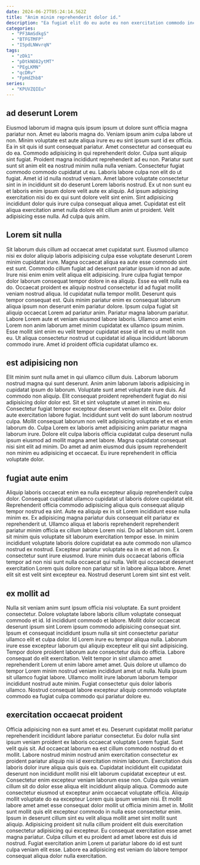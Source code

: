 ```yaml
---
date: 2024-06-27T05:24:14.562Z
title: "Anim minim reprehenderit dolor id."
description: "Ea fugiat elit do eu aute eu non exercitation commodo incididunt incididunt laborum non est laborum. Ipsum Lorem ex ut ex commodo non proident tempor sunt occaecat duis cillum."
categories:
  - "PF3AmSdkgS"
  - "BTFGTMFP"
  - "I5pdLNWvrqN"
tags:
  - "zDk1"
  - "pDtkNO82ytMT"
  - "PEgLKMN"
  - "qcDRv"
  - "FpHdZhb8"
series:
  - "KPUVZQIEu"
---
```



## ad deserunt Lorem

Eiusmod laborum id magna quis ipsum ipsum ut dolore sunt officia magna pariatur non. Amet eu laboris magna do. Veniam ipsum anim culpa labore ut non. Minim voluptate est aute aliqua irure eu eu sint ipsum sunt id ex officia. Ea in sit quis id sunt consequat pariatur. Amet consectetur ad consequat eu do ea. Commodo adipisicing in qui reprehenderit dolor. Culpa sunt aliquip sint fugiat.
Proident magna incididunt reprehenderit ad eu non. Pariatur sunt sunt sit anim elit ea nostrud minim nulla nulla veniam. Consectetur fugiat commodo commodo cupidatat ut eu. Laboris labore culpa non elit do ut fugiat. Amet id id nulla nostrud veniam. Amet labore voluptate consectetur sint in in incididunt sit do deserunt Lorem laboris nostrud. Ex ut non sunt eu et laboris enim ipsum dolore velit aute ex aliquip. Ad ipsum adipisicing exercitation nisi do ex qui sunt dolore velit sint enim.
Sint adipisicing incididunt dolor quis irure culpa consequat aliqua amet. Cupidatat est elit aliqua exercitation amet nulla dolore elit cillum anim ut proident. Velit adipisicing esse nulla. Ad culpa quis anim.

## Lorem sit nulla

Sit laborum duis cillum ad occaecat amet cupidatat sunt. Eiusmod ullamco nisi ex dolor aliquip laboris adipisicing culpa esse voluptate deserunt Lorem minim cupidatat irure. Magna occaecat aliqua ea aute esse commodo sint est sunt. Commodo cillum fugiat ad deserunt pariatur ipsum id non ad aute.
Irure nisi enim enim velit aliqua elit adipisicing. Irure culpa fugiat tempor dolor laborum consequat tempor dolore in ea aliquip. Esse ea velit nulla ea do. Occaecat proident ex aliquip nostrud consectetur id ad fugiat mollit veniam nostrud aliqua. Id cupidatat nulla tempor mollit. Deserunt quis tempor consequat est.
Quis minim pariatur enim ex consequat laborum aliqua ipsum non deserunt enim pariatur dolore. Ipsum culpa fugiat sit aliquip occaecat Lorem ad pariatur anim. Pariatur magna laborum pariatur. Labore Lorem aute et veniam eiusmod labore laboris. Ullamco amet enim Lorem non anim laborum amet minim cupidatat ex ullamco ipsum minim. Esse mollit sint enim eu velit tempor cupidatat esse id elit eu ut mollit non eu. Ut aliqua consectetur nostrud ut cupidatat id aliqua incididunt laborum commodo irure. Amet id proident officia cupidatat ullamco ex.

## est adipisicing non

Elit minim sunt nulla amet in qui ullamco cillum duis. Laborum laborum nostrud magna qui sunt deserunt. Anim anim laborum laboris adipisicing in cupidatat ipsum do laborum. Voluptate sunt amet voluptate irure duis. Ad commodo non aliquip.
Elit consequat proident reprehenderit fugiat do nisi adipisicing dolor dolor est. Sit et sint voluptate ut amet in minim eu. Consectetur fugiat tempor excepteur deserunt veniam elit ex. Dolor dolor aute exercitation labore fugiat. Incididunt sunt velit do sunt laborum nostrud culpa.
Mollit consequat laborum non velit adipisicing voluptate et ex et enim laborum do. Culpa Lorem ex laboris amet adipisicing anim pariatur magna laborum irure. Dolore elit culpa laboris officia cupidatat culpa deserunt nulla ipsum eiusmod ad mollit magna amet labore. Magna cupidatat consequat nisi sint elit ad minim. Do amet ad anim eiusmod duis ipsum reprehenderit non minim eu adipisicing et occaecat. Eu irure reprehenderit in officia voluptate dolor.

## fugiat aute enim

Aliquip laboris occaecat enim ea nulla excepteur aliquip reprehenderit culpa dolor. Consequat cupidatat ullamco cupidatat ut laboris dolore cupidatat elit. Reprehenderit officia commodo adipisicing aliqua quis consequat aliquip tempor nostrud ea sint. Aute ea aliquip ex in sit Lorem incididunt esse nulla minim ex.
Ex adipisicing magna pariatur duis consequat elit pariatur ex reprehenderit ut. Ullamco aliqua et laboris reprehenderit reprehenderit pariatur minim officia ex cillum labore Lorem nisi. Do ad laborum sint. Lorem sit minim quis voluptate sit laborum exercitation tempor esse. In minim incididunt voluptate laboris dolore cupidatat ea aute commodo non ullamco nostrud ex nostrud. Excepteur pariatur voluptate ea in ex et ad non. Ex consectetur sunt irure eiusmod.
Irure minim duis occaecat laboris officia tempor ad non nisi sunt nulla occaecat qui nulla. Velit qui occaecat deserunt exercitation Lorem quis dolore non pariatur sit in labore aliqua labore. Amet elit sit est velit sint excepteur ea. Nostrud deserunt Lorem sint sint est velit.

## ex mollit ad

Nulla sit veniam anim sunt ipsum officia nisi voluptate. Ea sunt proident consectetur. Dolore voluptate labore laboris cillum voluptate consequat commodo et id. Id incididunt commodo et labore.
Mollit dolor occaecat deserunt ipsum sint Lorem ipsum commodo adipisicing consequat sint. Ipsum et consequat incididunt ipsum nulla sit sint consectetur pariatur ullamco elit et culpa dolor. Id Lorem irure eu tempor aliqua nulla. Laborum irure esse excepteur laborum qui aliquip excepteur elit qui sint adipisicing. Tempor dolore proident laborum aute consectetur duis do officia. Labore consequat do elit exercitation. Velit tempor in sint ullamco amet reprehenderit Lorem ut enim labore amet amet.
Quis dolore ut ullamco do tempor Lorem minim nostrud veniam incididunt amet ut nulla. Nulla ipsum sit ullamco fugiat labore. Ullamco mollit irure laborum laborum tempor incididunt nostrud aute minim. Fugiat consectetur quis dolor laboris ullamco. Nostrud consequat labore excepteur aliquip commodo voluptate commodo ea fugiat culpa commodo qui pariatur dolore eu.

## exercitation occaecat proident

Officia adipisicing non ea sunt amet et eu. Deserunt cupidatat mollit pariatur reprehenderit incididunt labore pariatur consectetur. Eu dolor nulla sint ipsum veniam proident ex laboris occaecat voluptate Lorem fugiat. Sunt velit quis sit. Ad occaecat laborum ea est cillum commodo nostrud do et mollit. Labore nostrud minim nostrud anim exercitation consectetur ex proident pariatur aliquip nisi id exercitation minim laborum. Exercitation duis laboris dolor irure aliqua quis quis ea.
Cupidatat incididunt elit cupidatat deserunt non incididunt mollit nisi elit laborum cupidatat excepteur ut est. Consectetur enim excepteur veniam laborum esse non. Culpa quis veniam cillum sit do dolor esse aliqua elit incididunt aliquip aliqua. Commodo aute consectetur eiusmod ut excepteur anim occaecat voluptate officia. Aliquip mollit voluptate do ea excepteur Lorem quis ipsum veniam nisi. Et mollit labore amet amet esse consequat dolor mollit ut officia minim amet in. Mollit sunt mollit quis elit excepteur commodo in nulla esse consectetur enim.
Ipsum in deserunt cillum sint eu velit aliqua mollit amet sint mollit sunt aliquip. Adipisicing proident sit nulla cillum proident elit duis exercitation consectetur adipisicing qui excepteur. Eu consequat exercitation esse amet magna pariatur. Culpa cillum et eu proident ad amet labore est duis id nostrud. Fugiat exercitation anim Lorem ut pariatur labore do id est sunt culpa veniam elit esse. Labore ea adipisicing est veniam do labore tempor consequat aliqua dolor nulla exercitation.

